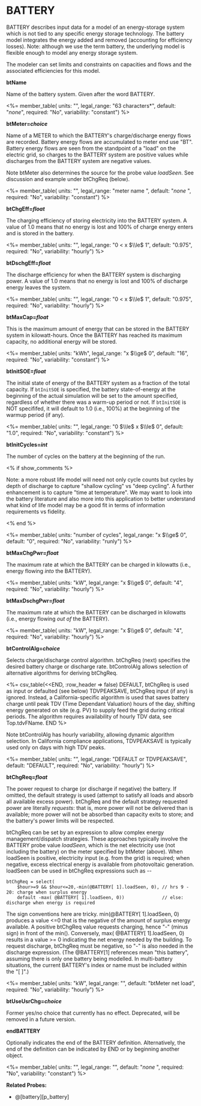 # BATTERY

BATTERY describes input data for a model of an energy-storage system which is not tied to any specific energy storage technology. The battery model integrates the energy added and removed (accounting for efficiency losses). Note: although we use the term battery, the underlying model is flexible enough to model any energy storage system.

The modeler can set limits and constraints on capacities and flows and the associated efficiencies for this model.

**btName**

Name of the battery system. Given after the word BATTERY.

<%= member_table(
  units: "",
  legal_range: "63 characters*",
  default: "*none*",
  required: "No",
  variability: "constant")
  %>

**btMeter=*choice***

Name of a METER to which the BATTERY's charge/discharge energy flows are recorded. Battery energy flows are accumulated to meter end use "BT". Battery energy flows are seen from the standpoint of a "load" on the electric grid, so charges to the BATTERY system are positive values while discharges from the BATTERY system are negative values.

Note btMeter also determines the source for the probe value *loadSeen*.  See discussion and example under btChgReq (below).

<%= member_table(
  units: "",
  legal_range: "meter name ",
  default: "*none* ",
  required: "No",
  variability: "constant")
  %>

**btChgEff=*float***

The charging efficiency of storing electricity into the BATTERY system. A value of 1.0 means that no energy is lost and 100% of charge energy enters and is stored in the battery.

<%= member_table(
  units: "",
  legal_range: "0 < x $\\le$ 1",
  default: "0.975",
  required: "No",
  variability: "hourly")
  %>

**btDschgEff=*float***

The discharge efficiency for when the BATTERY system is discharging power. A value of 1.0 means that no energy is lost and 100% of discharge energy leaves the system.

<%= member_table(
  units: "",
  legal_range: "0 < x $\\le$ 1",
  default: "0.975",
  required: "No",
  variability: "hourly")
  %>

**btMaxCap=*float***

This is the maximum amount of energy that can be stored in the BATTERY system in kilowatt-hours. Once the BATTERY has reached its maximum capacity, no additional energy will be stored.

<%= member_table(
  units: "kWh",
  legal_range: "x $\\ge$ 0",
  default: "16",
  required: "No",
  variability: "constant")
  %>

**btInitSOE=*float***

The initial state of energy of the BATTERY system as a fraction of the total capacity. If `btInitSOE` is specified, the battery state-of-energy at the beginning of the actual simulation will be set to the amount specified, regardless of whether there was a warm-up period or not. If `btInitSOE` is NOT specififed, it will default to 1.0 (i.e., 100%) at the beginning of the warmup period (if any).

<%= member_table(
  units: "",
  legal_range: "0 $\\le$ x $\\le$ 0",
  default: "1.0",
  required: "No",
  variability: "constant")
  %>

**btInitCycles=*int***

The number of cycles on the battery at the beginning of the run.

<% if show_comments %>

Note: a more robust life model will need not only cycle counts but cycles by depth of discharge to capture "shallow cycling" vs "deep cycling". A further enhancement is to capture "time at temperature". We may want to look into the battery literature and also more into this application to better understand what kind of life model may be a good fit in terms of information requirements vs fidelity.

<% end %>

<%= member_table(
  units: "number of cycles",
  legal_range: "x $\\ge$ 0",
  default: "0",
  required: "No",
  variability: "runly")
  %>

**btMaxChgPwr=*float***

The maximum rate at which the BATTERY can be charged in kilowatts (i.e., energy flowing *into* the BATTERY).

<%= member_table(
  units: "kW",
  legal_range: "x $\\ge$ 0",
  default: "4",
  required: "No",
  variability: "hourly")
  %>

**btMaxDschgPwr=*float***

The maximum rate at which the BATTERY can be discharged in kilowatts (i.e., energy flowing *out of* the BATTERY).

<%= member_table(
  units: "kW",
  legal_range: "x $\\ge$ 0",
  default: "4",
  required: "No",
  variability: "hourly")
  %>

**btControlAlg=*choice***

Selects charge/discharge control algorithm.  btChgReq (next) specifies the desired battery charge or discharge rate.  btControlAlg allows selection of alternative algorithms for deriving btChgReq.

<%= csv_table(<<END, :row_header => false)
DEFAULT,        btChgReq is used as input or defaulted (see below)
TDVPEAKSAVE,    btChgReq input (if any) is ignored.  Instead&comma; a California-specific algorithm is used that saves battery charge until peak TDV (Time Dependant Valuation) hours of the day&comma; shifting energy generated on site (e.g. PV) to supply feed the grid during critical periods.  The algorithm requires availability of hourly TDV data&comma; see Top.tdvFName.
END
%>

Note btControlAlg has hourly variability, allowing dynamic algorithm selection.  In California compliance applications, TDVPEAKSAVE is typically used only on days with high TDV peaks.

<%= member_table(
  units: "",
  legal_range: "DEFAULT or TDVPEAKSAVE",
  default: "DEFAULT",
  required: "No",
  variability: "hourly")
  %>

**btChgReq=*float***

The power request to charge (or discharge if negative) the battery. If omitted, the default strategy is used (attempt to satisfy all loads and absorb all available excess power).  btChgReq and the default strategy requested power are literally *requests*: that is, more power will not be delivered than is available; more power will not be absorbed than capacity exits to store; and the battery's power limits will be respected.

btChgReq can be set by an expression to allow complex energy management/dispatch strategies.  These approaches typically involve the BATTERY probe value *loadSeen*, which is the net electricity use (not including the battery) on the meter specified by btMeter (above).  When loadSeen is positive, electricity input (e.g. from the grid) is required; when negative, excess electrical energy is available from photovoltaic generation. loadSeen can be used in btChgReq expressions such as --

    btChgReq = select(
        $hour>=9 && $hour<=20,-min(@BATTERY[ 1].loadSeen, 0), // hrs 9 - 20: charge when surplus energy
        default -max( @BATTERY[ 1].loadSeen, 0))              // else: discharge when energy is required

The sign conventions here are tricky.  min(@BATTERY[ 1].loadSeen, 0) produces a value <=0 that is the negative of the amount of surplus energy available.  A positive btChgReq value requests charging, hence "-" (minus sign) in front of the min().  Conversely, max( @BATTERY[ 1].loadSeen, 0) results in a value >= 0 indicating the net energy needed by the building.  To request discharge, btChgReq must be negative, so "-" is also needed in the discharge expression.  (The @BATTERY[1] references mean "this battery", assuming there is only one battery being modelled.  In multi-battery situations, the current BATTERY's index or name must be included within the "[  ]".)

<%= member_table(
  units: "kW",
  legal_range: "",
  default: "btMeter net load",
  required: "No",
  variability: "hourly")
  %>

**btUseUsrChg=*choice***

Former yes/no choice that currently has no effect.  Deprecated, will be removed in a future version.

**endBATTERY**

Optionally indicates the end of the BATTERY definition. Alternatively, the end of the definition can be indicated by END or by beginning another object.

<%= member_table(
  units: "",
  legal_range: "",
  default: "*none* ",
  required: "No",
  variability: "constant")
  %>

<!--
Probes? Control strategies?

SOE

-->

**Related Probes:**

- @[battery][p_battery]
